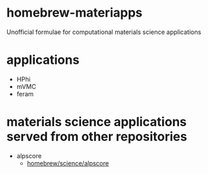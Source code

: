 # homebrew-materiapps
Unofficial formulae for computational materials science applications

# applications
- HPhi
- mVMC
- feram

# materials science applications served from other repositories
- alpscore
    - [homebrew/science/alpscore](https://github.com/Homebrew/homebrew-science)
